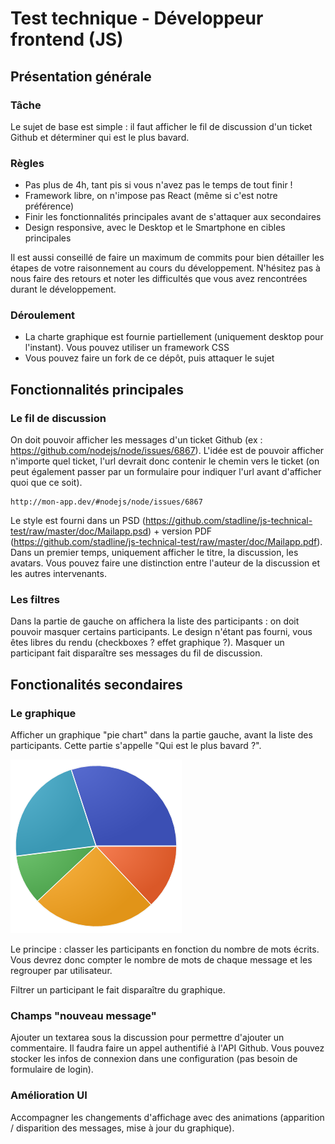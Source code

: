 Test technique - Développeur frontend (JS)
==========================================

## Présentation générale

### Tâche

Le sujet de base est simple : il faut afficher le fil de discussion d'un ticket Github et déterminer qui est le plus bavard.

### Règles

* Pas plus de 4h, tant pis si vous n'avez pas le temps de tout finir !
* Framework libre, on n'impose pas React (même si c'est notre préférence)
* Finir les fonctionnalités principales avant de s'attaquer aux secondaires
* Design responsive, avec le Desktop et le Smartphone en cibles principales

Il est aussi conseillé de faire un maximum de commits pour bien détailler les étapes de votre raisonnement au cours du développement. N'hésitez pas à nous faire des retours et noter les difficultés que vous avez rencontrées durant le développement.

### Déroulement

* La charte graphique est fournie partiellement (uniquement desktop pour l'instant). Vous pouvez utiliser un framework CSS
* Vous pouvez faire un fork de ce dépôt, puis attaquer le sujet

## Fonctionnalités principales

### Le fil de discussion

On doit pouvoir afficher les messages d'un ticket Github (ex : https://github.com/nodejs/node/issues/6867). L'idée est de pouvoir afficher n'importe quel ticket, l'url devrait donc contenir le chemin vers le ticket (on peut également passer par un formulaire pour indiquer l'url avant d'afficher quoi que ce soit).

```
http://mon-app.dev/#nodejs/node/issues/6867
```

Le style est fourni dans un PSD (https://github.com/stadline/js-technical-test/raw/master/doc/Mailapp.psd) + version PDF (https://github.com/stadline/js-technical-test/raw/master/doc/Mailapp.pdf).
Dans un premier temps, uniquement afficher le titre, la discussion, les avatars. Vous pouvez faire une distinction entre l'auteur de la discussion et les autres intervenants.

### Les filtres

Dans la partie de gauche on affichera la liste des participants : on doit pouvoir masquer certains participants. Le design n'étant pas fourni, vous êtes libres du rendu (checkboxes ? effet graphique ?). Masquer un participant fait disparaître ses messages du fil de discussion.

## Fonctionalités secondaires

### Le graphique

Afficher un graphique "pie chart" dans la partie gauche, avant la liste des participants. Cette partie s'appelle "Qui est le plus bavard ?".

<img src="https://github.com/stadline/js-technical-test/raw/master/doc/pie-sample.png" />

Le principe : classer les participants en fonction du nombre de mots écrits. Vous devrez donc compter le nombre de mots de chaque message et les regrouper par utilisateur.

Filtrer un participant le fait disparaître du graphique.

### Champs "nouveau message"

Ajouter un textarea sous la discussion pour permettre d'ajouter un commentaire. Il faudra faire un appel authentifié à l'API Github. Vous pouvez stocker les infos de connexion dans une configuration (pas besoin de formulaire de login).

### Amélioration UI

Accompagner les changements d'affichage avec des animations (apparition / disparition des messages, mise à jour du graphique).
